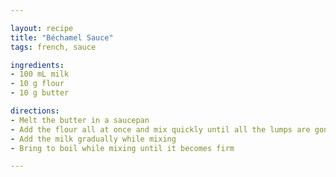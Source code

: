 ```yaml
---

layout: recipe
title: "Béchamel Sauce"
tags: french, sauce

ingredients:
- 100 mL milk
- 10 g flour
- 10 g butter

directions:
- Melt the butter in a saucepan
- Add the flour all at once and mix quickly until all the lumps are gone
- Add the milk gradually while mixing
- Bring to boil while mixing until it becomes firm

---
```

